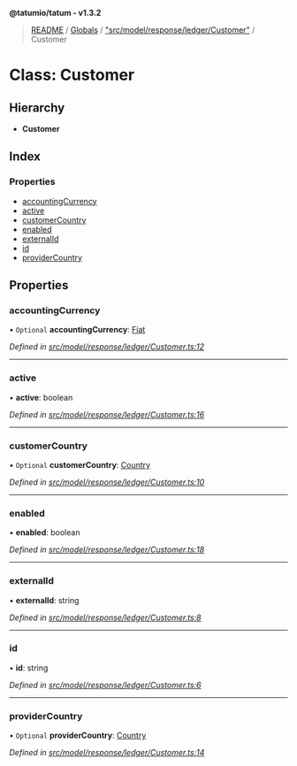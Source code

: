 **@tatumio/tatum - v1.3.2**

> [README](../README.md) / [Globals](../globals.md) / ["src/model/response/ledger/Customer"](../modules/_src_model_response_ledger_customer_.md) / Customer

# Class: Customer

## Hierarchy

* **Customer**

## Index

### Properties

* [accountingCurrency](_src_model_response_ledger_customer_.customer.md#accountingcurrency)
* [active](_src_model_response_ledger_customer_.customer.md#active)
* [customerCountry](_src_model_response_ledger_customer_.customer.md#customercountry)
* [enabled](_src_model_response_ledger_customer_.customer.md#enabled)
* [externalId](_src_model_response_ledger_customer_.customer.md#externalid)
* [id](_src_model_response_ledger_customer_.customer.md#id)
* [providerCountry](_src_model_response_ledger_customer_.customer.md#providercountry)

## Properties

### accountingCurrency

• `Optional` **accountingCurrency**: [Fiat](../enums/_src_model_response_ledger_fiat_.fiat.md)

*Defined in [src/model/response/ledger/Customer.ts:12](https://github.com/tatumio/tatum-js/blob/b9ab1e4/src/model/response/ledger/Customer.ts#L12)*

___

### active

•  **active**: boolean

*Defined in [src/model/response/ledger/Customer.ts:16](https://github.com/tatumio/tatum-js/blob/b9ab1e4/src/model/response/ledger/Customer.ts#L16)*

___

### customerCountry

• `Optional` **customerCountry**: [Country](../enums/_src_model_request_country_.country.md)

*Defined in [src/model/response/ledger/Customer.ts:10](https://github.com/tatumio/tatum-js/blob/b9ab1e4/src/model/response/ledger/Customer.ts#L10)*

___

### enabled

•  **enabled**: boolean

*Defined in [src/model/response/ledger/Customer.ts:18](https://github.com/tatumio/tatum-js/blob/b9ab1e4/src/model/response/ledger/Customer.ts#L18)*

___

### externalId

•  **externalId**: string

*Defined in [src/model/response/ledger/Customer.ts:8](https://github.com/tatumio/tatum-js/blob/b9ab1e4/src/model/response/ledger/Customer.ts#L8)*

___

### id

•  **id**: string

*Defined in [src/model/response/ledger/Customer.ts:6](https://github.com/tatumio/tatum-js/blob/b9ab1e4/src/model/response/ledger/Customer.ts#L6)*

___

### providerCountry

• `Optional` **providerCountry**: [Country](../enums/_src_model_request_country_.country.md)

*Defined in [src/model/response/ledger/Customer.ts:14](https://github.com/tatumio/tatum-js/blob/b9ab1e4/src/model/response/ledger/Customer.ts#L14)*
